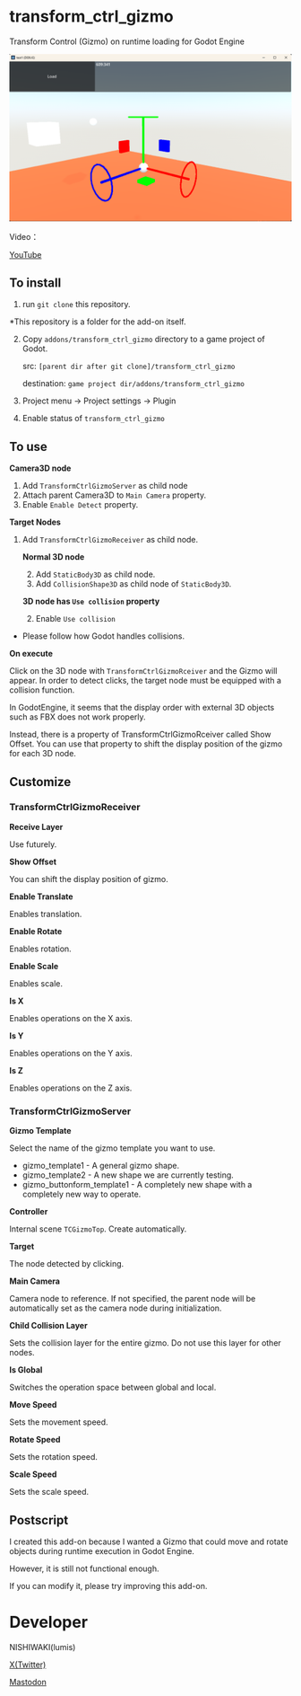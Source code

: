 # transform_ctrl_gizmo
Transform Control (Gizmo) on runtime loading for Godot Engine

![Screenshot](img/img01.png "Gizmo image")

Video：

[YouTube](https://youtu.be/58NAPNE-Y24)

## To install


1. run `git clone` this repository.

*This repository is a folder for the add-on itself.

2. Copy `addons/transform_ctrl_gizmo` directory to a game project of Godot.

    src: `[parent dir after git clone]/transform_ctrl_gizmo`

    destination: `game project dir/addons/transform_ctrl_gizmo`

3. Project menu -> Project settings -> Plugin
4. Enable status of `transform_ctrl_gizmo`

## To use

**Camera3D node**

1. Add `TransformCtrlGizmoServer` as child node
2. Attach parent Camera3D to `Main Camera` property.
3. Enable `Enable Detect` property.

**Target Nodes**

1. Add `TransformCtrlGizmoReceiver` as child node.

    **Normal 3D node** 

    2. Add `StaticBody3D` as child node.
    3. Add `CollisionShape3D` as child node of `StaticBody3D`.

    **3D node has `Use collision` property**

    2. Enable `Use collision`

* Please follow how Godot handles collisions.

**On execute**

 Click on the 3D node with `TransformCtrlGizmoRceiver` and the Gizmo will appear. In order to detect clicks, the target node must be equipped with a collision function.

 In GodotEngine, it seems that the display order with external 3D objects such as FBX does not work properly. 

 Instead, there is a property of TransformCtrlGizmoRceiver called Show Offset. You can use that property to shift the display position of the gizmo for each 3D node.


## Customize

### TransformCtrlGizmoReceiver

**Receive Layer** 

Use futurely.

**Show Offset**

You can shift the display position of gizmo.

**Enable Translate**

Enables translation.

**Enable Rotate**

Enables rotation.

**Enable Scale**

Enables scale.

**Is X**

Enables operations on the X axis.

**Is Y**

Enables operations on the Y axis.

**Is Z**

Enables operations on the Z axis.


### TransformCtrlGizmoServer

**Gizmo Template**

Select the name of the gizmo template you want to use.

* gizmo_template1 - A general gizmo shape.
* gizmo_template2 - A new shape we are currently testing.
* gizmo_buttonform_template1 - A completely new shape with a completely new way to operate.

**Controller**

Internal scene `TCGizmoTop`. Create automatically.

**Target**

The node detected by clicking.

**Main Camera**

Camera node to reference. If not specified, the parent node will be automatically set as the camera node during initialization.

**Child Collision Layer**

Sets the collision layer for the entire gizmo. Do not use this layer for other nodes.

**Is Global**

Switches the operation space between global and local.

**Move Speed**

Sets the movement speed.

**Rotate Speed**

Sets the rotation speed.

**Scale Speed**

Sets the scale speed.

## Postscript

I created this add-on because I wanted a Gizmo that could move and rotate objects during runtime execution in Godot Engine.

However, it is still not functional enough.

If you can modify it, please try improving this add-on.


# Developer

NISHIWAKI(lumis)

[X(Twitter) ](https://twitter.com/lumidina)

[Mastodon](https://mstdn.jp/@lumidina)

